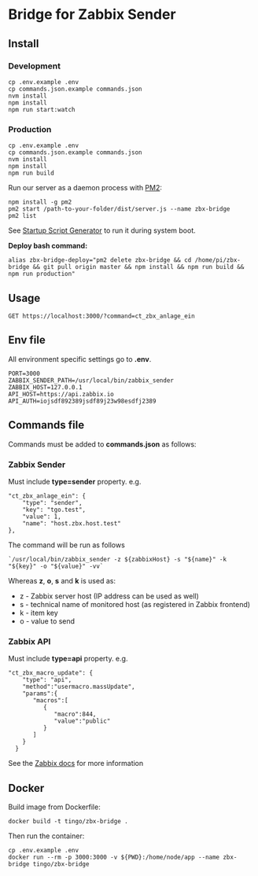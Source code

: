 # Bridge for Zabbix Sender

## Install

### Development

```
cp .env.example .env
cp commands.json.example commands.json
nvm install
npm install
npm run start:watch
```

### Production

```
cp .env.example .env
cp commands.json.example commands.json
nvm install
npm install
npm run build
```

Run our server as a daemon process with [PM2](https://pm2.keymetrics.io/):

```
npm install -g pm2
pm2 start /path-to-your-folder/dist/server.js --name zbx-bridge
pm2 list
```

See [Startup Script Generator](https://pm2.keymetrics.io/docs/usage/startup/) to run it during system boot.

**Deploy bash command:**
```
alias zbx-bridge-deploy="pm2 delete zbx-bridge && cd /home/pi/zbx-bridge && git pull origin master && npm install && npm run build && npm run production"
```

## Usage

```
GET https://localhost:3000/?command=ct_zbx_anlage_ein
```

## Env file

All environment specific settings go to **.env**.

```
PORT=3000
ZABBIX_SENDER_PATH=/usr/local/bin/zabbix_sender
ZABBIX_HOST=127.0.0.1
API_HOST=https://api.zabbix.io
API_AUTH=iojsdf892389jsdf89j23w98esdfj2389
```

## Commands file

Commands must be added to **commands.json** as follows:

### Zabbix Sender

Must include **type=sender** property. e.g.

```
"ct_zbx_anlage_ein": {
    "type": "sender",
    "key": "tgo.test",
    "value": 1,
    "name": "host.zbx.host.test"
},
```

The command will be run as follows

```
`/usr/local/bin/zabbix_sender -z ${zabbixHost} -s "${name}" -k "${key}" -o "${value}" -vv`
```

Whereas **z**, **o**, **s** and **k** is used as:

- z - Zabbix server host (IP address can be used as well)
- s - technical name of monitored host (as registered in Zabbix frontend)
- k - item key
- o - value to send

### Zabbix API

Must include **type=api** property. e.g.

```
"ct_zbx_macro_update": {
    "type": "api",
    "method":"usermacro.massUpdate",
    "params":{
       "macros":[
          {
             "macro":844,
             "value":"public"
          }
       ]
    }
  }
```

See the [Zabbix docs](https://www.zabbix.com/documentation/current/manual/api/reference/usermacro/update) for more information

## Docker

Build image from Dockerfile:

```
docker build -t tingo/zbx-bridge .
```

Then run the container:

```
cp .env.example .env
docker run --rm -p 3000:3000 -v ${PWD}:/home/node/app --name zbx-bridge tingo/zbx-bridge
```
